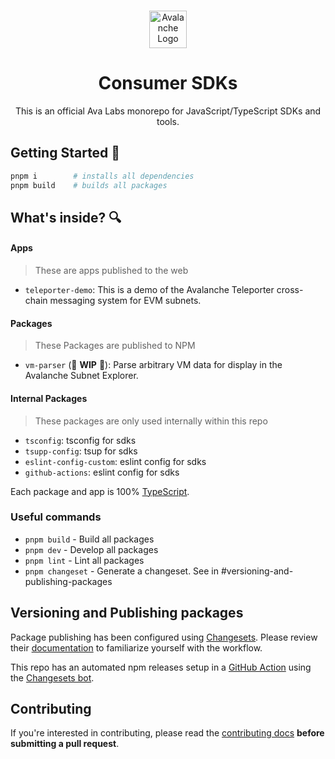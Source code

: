 <br/>

<p align="center">
  <a href="https://subnets.avax.network/">
      <picture>
        <img alt="Avalanche Logo" src="https://images.ctfassets.net/gcj8jwzm6086/Gse8dqDEnJtT87RsbbEf4/1609daeb09e9db4a6617d44623028356/Avalanche_Horizontal_White.svg" width="auto" height="60">
      </picture>
</a>
</p>

<h1 align="center">Consumer SDKs</h1>
<p align="center">
  This is an official Ava Labs monorepo for JavaScript/TypeScript SDKs and tools.
</p>

## Getting Started 🚀

```sh
pnpm i        # installs all dependencies
pnpm build    # builds all packages
```

## What's inside? 🔍

#### Apps

> These are apps published to the web

- `teleporter-demo`: This is a demo of the Avalanche Teleporter cross-chain messaging system for EVM subnets.

#### Packages

> These Packages are published to NPM

- `vm-parser` (🚧 **WIP** 🚧): Parse arbitrary VM data for display in the Avalanche Subnet Explorer.

#### Internal Packages

> These packages are only used internally within this repo

- `tsconfig`: tsconfig for sdks
- `tsupp-config`: tsup for sdks
- `eslint-config-custom`: eslint config for sdks
- `github-actions`: eslint config for sdks

Each package and app is 100% [TypeScript](https://www.typescriptlang.org/).

### Useful commands

- `pnpm build` - Build all packages
- `pnpm dev` - Develop all packages
- `pnpm lint` - Lint all packages
- `pnpm changeset` - Generate a changeset. See in #versioning-and-publishing-packages

## Versioning and Publishing packages

Package publishing has been configured using [Changesets](https://github.com/changesets/changesets). Please review their [documentation](https://github.com/changesets/changesets#documentation) to familiarize yourself with the workflow.

This repo has an automated npm releases setup in a [GitHub Action](https://github.com/changesets/action) using the [Changesets bot](https://github.com/apps/changeset-bot).

## Contributing

If you're interested in contributing, please read the [contributing docs](/.github/CONTRIBUTING.md) **before submitting a pull request**.
